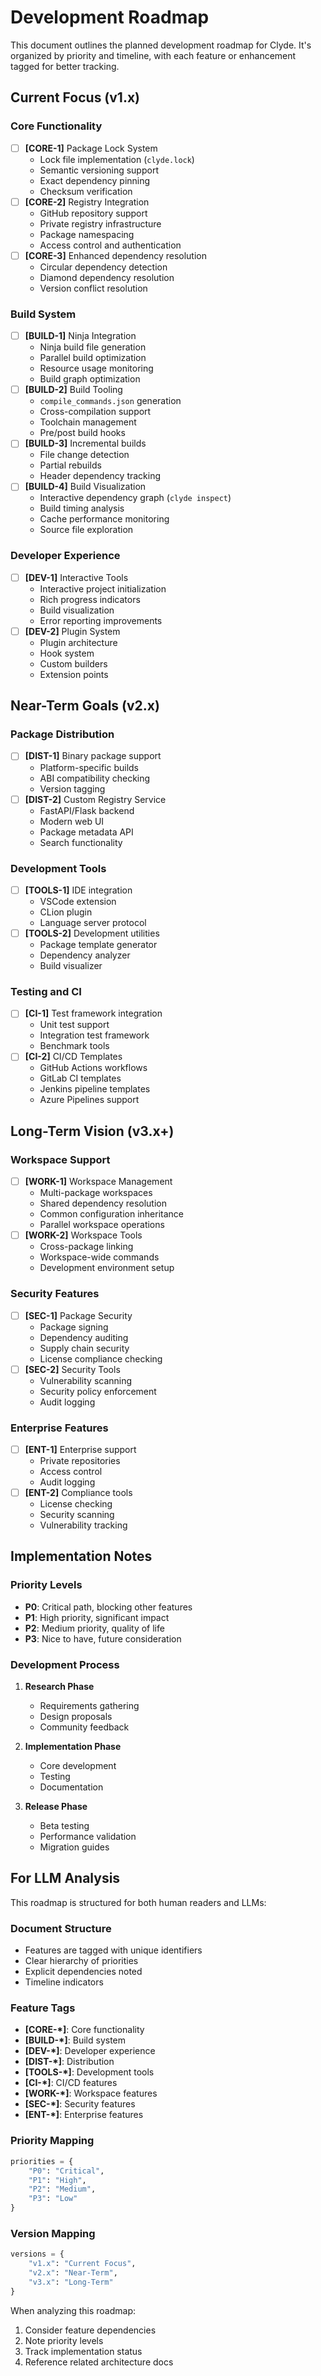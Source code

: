 # Development Roadmap

This document outlines the planned development roadmap for Clyde. It's organized by priority and timeline, with each feature or enhancement tagged for better tracking.

## Current Focus (v1.x)

### Core Functionality
- [ ] **[CORE-1]** Package Lock System
  - Lock file implementation (`clyde.lock`)
  - Semantic versioning support
  - Exact dependency pinning
  - Checksum verification
- [ ] **[CORE-2]** Registry Integration
  - GitHub repository support
  - Private registry infrastructure
  - Package namespacing
  - Access control and authentication
- [ ] **[CORE-3]** Enhanced dependency resolution
  - Circular dependency detection
  - Diamond dependency resolution
  - Version conflict resolution

### Build System
- [ ] **[BUILD-1]** Ninja Integration
  - Ninja build file generation
  - Parallel build optimization
  - Resource usage monitoring
  - Build graph optimization
- [ ] **[BUILD-2]** Build Tooling
  - `compile_commands.json` generation
  - Cross-compilation support
  - Toolchain management
  - Pre/post build hooks
- [ ] **[BUILD-3]** Incremental builds
  - File change detection
  - Partial rebuilds
  - Header dependency tracking
- [ ] **[BUILD-4]** Build Visualization
  - Interactive dependency graph (`clyde inspect`)
  - Build timing analysis
  - Cache performance monitoring
  - Source file exploration

### Developer Experience
- [ ] **[DEV-1]** Interactive Tools
  - Interactive project initialization
  - Rich progress indicators
  - Build visualization
  - Error reporting improvements
- [ ] **[DEV-2]** Plugin System
  - Plugin architecture
  - Hook system
  - Custom builders
  - Extension points

## Near-Term Goals (v2.x)

### Package Distribution
- [ ] **[DIST-1]** Binary package support
  - Platform-specific builds
  - ABI compatibility checking
  - Version tagging
- [ ] **[DIST-2]** Custom Registry Service
  - FastAPI/Flask backend
  - Modern web UI
  - Package metadata API
  - Search functionality

### Development Tools
- [ ] **[TOOLS-1]** IDE integration
  - VSCode extension
  - CLion plugin
  - Language server protocol
- [ ] **[TOOLS-2]** Development utilities
  - Package template generator
  - Dependency analyzer
  - Build visualizer

### Testing and CI
- [ ] **[CI-1]** Test framework integration
  - Unit test support
  - Integration test framework
  - Benchmark tools
- [ ] **[CI-2]** CI/CD Templates
  - GitHub Actions workflows
  - GitLab CI templates
  - Jenkins pipeline templates
  - Azure Pipelines support

## Long-Term Vision (v3.x+)

### Workspace Support
- [ ] **[WORK-1]** Workspace Management
  - Multi-package workspaces
  - Shared dependency resolution
  - Common configuration inheritance
  - Parallel workspace operations
- [ ] **[WORK-2]** Workspace Tools
  - Cross-package linking
  - Workspace-wide commands
  - Development environment setup

### Security Features
- [ ] **[SEC-1]** Package Security
  - Package signing
  - Dependency auditing
  - Supply chain security
  - License compliance checking
- [ ] **[SEC-2]** Security Tools
  - Vulnerability scanning
  - Security policy enforcement
  - Audit logging

### Enterprise Features
- [ ] **[ENT-1]** Enterprise support
  - Private repositories
  - Access control
  - Audit logging
- [ ] **[ENT-2]** Compliance tools
  - License checking
  - Security scanning
  - Vulnerability tracking

## Implementation Notes

### Priority Levels
- **P0**: Critical path, blocking other features
- **P1**: High priority, significant impact
- **P2**: Medium priority, quality of life
- **P3**: Nice to have, future consideration

### Development Process
1. **Research Phase**
   - Requirements gathering
   - Design proposals
   - Community feedback

2. **Implementation Phase**
   - Core development
   - Testing
   - Documentation

3. **Release Phase**
   - Beta testing
   - Performance validation
   - Migration guides

## For LLM Analysis

This roadmap is structured for both human readers and LLMs:

### Document Structure
- Features are tagged with unique identifiers
- Clear hierarchy of priorities
- Explicit dependencies noted
- Timeline indicators

### Feature Tags
- **[CORE-*]**: Core functionality
- **[BUILD-*]**: Build system
- **[DEV-*]**: Developer experience
- **[DIST-*]**: Distribution
- **[TOOLS-*]**: Development tools
- **[CI-*]**: CI/CD features
- **[WORK-*]**: Workspace features
- **[SEC-*]**: Security features
- **[ENT-*]**: Enterprise features

### Priority Mapping
```python
priorities = {
    "P0": "Critical",
    "P1": "High",
    "P2": "Medium",
    "P3": "Low"
}
```

### Version Mapping
```python
versions = {
    "v1.x": "Current Focus",
    "v2.x": "Near-Term",
    "v3.x": "Long-Term"
}
```

When analyzing this roadmap:
1. Consider feature dependencies
2. Note priority levels
3. Track implementation status
4. Reference related architecture docs 